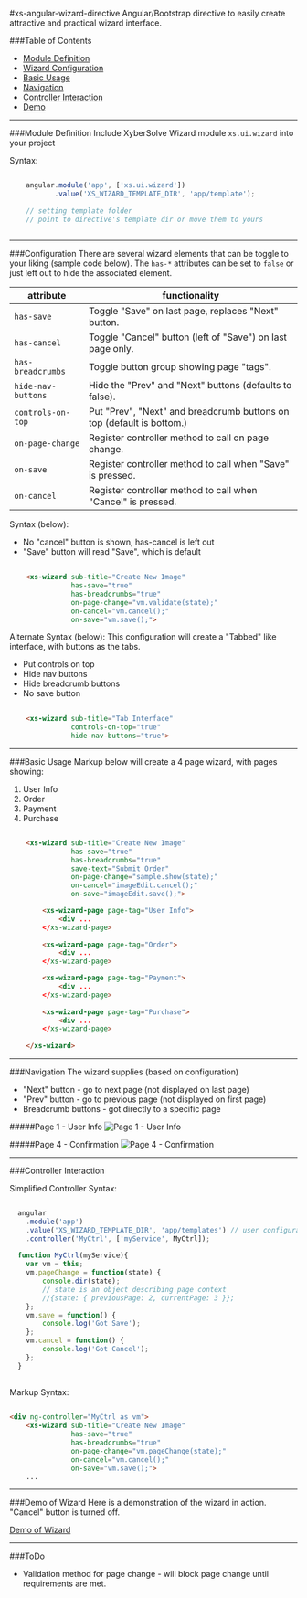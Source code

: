 #xs-angular-wizard-directive
Angular/Bootstrap directive to easily create attractive and practical wizard interface.

###Table of Contents 
* [Module Definition](#module)
* [Wizard Configuration](#configuration)
* [Basic Usage](#usage)
* [Navigation](#navigation)
* [Controller Interaction](#controller)
* [Demo](#demo)

----
<a name="module"></a>
###Module Definition
Include XyberSolve Wizard module `xs.ui.wizard` into your project

Syntax:
```js

    angular.module('app', ['xs.ui.wizard'])
           .value('XS_WIZARD_TEMPLATE_DIR', 'app/template'); 
                       
    // setting template folder
    // point to directive's template dir or move them to yours                        
    
```
----

<a name="configuration"></a>
###Configuration
There are several wizard elements that can be toggle to your liking (sample code below). 
The `has-*` attributes can be set to `false` or just left out to hide the associated element.  

 attribute         | functionality
-------------------|----------------------------
`has-save`         |  Toggle "Save" on last page, replaces "Next" button. 
`has-cancel`       | Toggle "Cancel" button (left of "Save") on last page only.     
`has-breadcrumbs`  | Toggle button group showing page "tags". 
`hide-nav-buttons` | Hide the "Prev" and "Next" buttons (defaults to false).
`controls-on-top`  | Put "Prev", "Next" and breadcrumb buttons on top (default is bottom.) 
`on-page-change`   | Register controller method to call on page change.
`on-save`          | Register controller method to call when "Save" is pressed.
`on-cancel`        | Register controller method to call when "Cancel" is pressed. 

Syntax (below):
* No "cancel" button is shown, has-cancel is left out
* "Save" button will read "Save", which is default

```html
    
    <xs-wizard sub-title="Create New Image"
               has-save="true"
               has-breadcrumbs="true"
               on-page-change="vm.validate(state);"
               on-cancel="vm.cancel();"
               on-save="vm.save();">

```

Alternate Syntax (below):
This configuration will create a "Tabbed" like interface, with buttons as the tabs.
 
* Put controls on top 
* Hide nav buttons 
* Hide breadcrumb buttons
* No save button 

```html
    
    <xs-wizard sub-title="Tab Interface"
               controls-on-top="true"
               hide-nav-buttons="true">

```

----

<a name="usage"></a>
###Basic Usage
Markup below will create a 4 page wizard, with pages showing:

1. User Info
2. Order
3. Payment 
4. Purchase

```html

    <xs-wizard sub-title="Create New Image"
               has-save="true"
               has-breadcrumbs="true"
               save-text="Submit Order"
               on-page-change="sample.show(state);"
               on-cancel="imageEdit.cancel();"
               on-save="imageEdit.save();">

        <xs-wizard-page page-tag="User Info">
            <div ...
        </xs-wizard-page>
    
        <xs-wizard-page page-tag="Order">
            <div ...
        </xs-wizard-page>

        <xs-wizard-page page-tag="Payment">
            <div ...
        </xs-wizard-page>
        
        <xs-wizard-page page-tag="Purchase">
            <div ...
        </xs-wizard-page>
        
    </xs-wizard>

```  
----

<a name="navigation"></a>
###Navigation
The wizard supplies (based on configuration)
* "Next" button - go to next page (not displayed on last page)
* "Prev" button - go to previous page (not displayed on first page)
* Breadcrumb buttons - got directly to a specific page 

#####Page 1 - User Info 
![Page 1 - User Info](http://www.xybersolve.com/xs-angular-wizard/screenshots/page-1-user-info.png "Wizard - Page 1")

#####Page 4 - Confirmation
![Page 4 - Confirmation](http://www.xybersolve.com/xs-angular-wizard/screenshots/page-4-confirmation.png "Wizard - Page 1")

----

<a name="controller"></a>
###Controller Interaction

Simplified Controller Syntax:
```javascript

  angular
    .module('app')
    .value('XS_WIZARD_TEMPLATE_DIR', 'app/templates') // user configurable
    .controller('MyCtrl', ['myService', MyCtrl]);
  
  function MyCtrl(myService){
    var vm = this;
    vm.pageChange = function(state) {
        console.dir(state);
        // state is an object describing page context
        //{state: { previousPage: 2, currentPage: 3 }};
    };
    vm.save = function() {
        console.log('Got Save');
    };
    vm.cancel = function() {
        console.log('Got Cancel');
    };
  }
    
```

Markup Syntax:
```html
    
<div ng-controller="MyCtrl as vm">
    <xs-wizard sub-title="Create New Image"
               has-save="true"
               has-breadcrumbs="true"
               on-page-change="vm.pageChange(state);"
               on-cancel="vm.cancel();"
               on-save="vm.save();">
    ...           

```

----
<a name="demo"></a>
###Demo of Wizard
Here is a demonstration of the wizard in action. "Cancel" button is turned off.

[Demo of Wizard](http://common.xybersolve.com/xs-angular-wizard/demo/xs-wizard-demo.html)

---
###ToDo
* Validation method for page change  - will block page change until requirements are met.
 